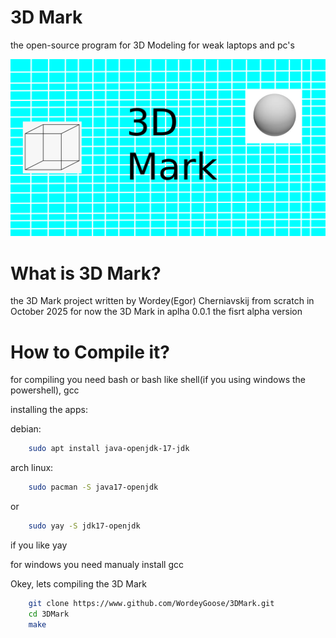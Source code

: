 # 3D Mark
the open-source program for 3D Modeling for weak laptops and pc's

![Icon](docs/Icon.png)

# What is 3D Mark?
the 3D Mark project written by Wordey(Egor) Cherniavskij from scratch in October 2025 for now the 3D Mark in aplha 0.0.1 the fisrt alpha version

# How to Compile it?
for compiling you need bash or bash like shell(if you using windows the powershell), gcc

installing the apps:

debian:
```bash
    sudo apt install java-openjdk-17-jdk
```
arch linux:
```bash
    sudo pacman -S java17-openjdk
```
or
```bash
    sudo yay -S jdk17-openjdk
```
if you like yay

for windows you need manualy install gcc

Okey, lets compiling the 3D Mark
```bash
    git clone https://www.github.com/WordeyGoose/3DMark.git
    cd 3DMark
    make
```
